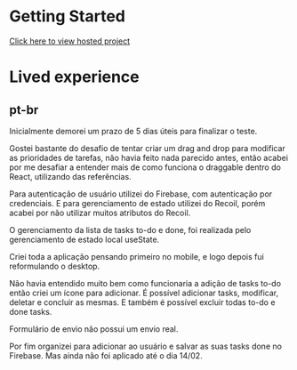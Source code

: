 # Getting Started

[Click here to view hosted project](https://coopers-test-daniel.vercel.app/)

# Lived experience

## pt-br

Inicialmente demorei um prazo de 5 dias úteis para finalizar o teste.

Gostei bastante do desafio de tentar criar um drag and drop para modificar as prioridades de tarefas, não havia feito nada parecido antes, então acabei por me desafiar a entender mais de como funciona o draggable dentro do React, utilizando das referências.

Para autenticação de usuário utilizei do Firebase, com autenticação por credenciais. E para gerenciamento de estado utilizei do Recoil, porém acabei por não utilizar muitos atributos do Recoil.

O gerenciamento da lista de tasks to-do e done, foi realizada pelo gerenciamento de estado local useState.

Criei toda a aplicação pensando primeiro no mobile, e logo depois fui reformulando o desktop.

Não havia entendido muito bem como funcionaria a adição de tasks to-do então criei um ícone para adicionar. É possível adicionar tasks, modificar, deletar e concluir as mesmas. E também é possível excluir todas to-do e done tasks.

Formulário de envio não possui um envio real.

Por fim organizei para adicionar ao usuário e salvar as suas tasks done no Firebase. Mas ainda não foi aplicado até o dia 14/02.
